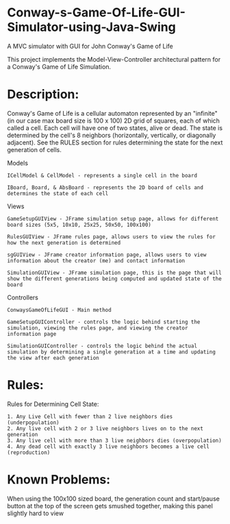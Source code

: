 # Conway-s-Game-Of-Life-GUI-Simulator-using-Java-Swing
A MVC simulator with GUI for John Conway's Game of Life

This project implements the Model-View-Controller architectural pattern for a Conway's Game of Life Simulation.

# Description:
  
  Conway's Game of Life is a cellular automaton represented by an "infinite" (in our case max board size is 100 x 100) 2D grid of squares, each of which called a cell. Each cell will have one of two states, alive or dead. The state is determined by the cell's 8 neighbors (horizontally, vertically, or diagonally adjacent). See the RULES section for rules determining the state for the next generation of cells.
  
  Models
  
    ICellModel & CellModel - represents a single cell in the board
    
    IBoard, Board, & AbsBoard - represents the 2D board of cells and determines the state of each cell   
    
  Views

    GameSetupGUIView - JFrame simulation setup page, allows for different board sizes (5x5, 10x10, 25x25, 50x50, 100x100)
    
    RulesGUIView - JFrame rules page, allows users to view the rules for how the next generation is determined
  
    sgGUIView - JFrame creator information page, allows users to view information about the creator (me) and contact information

    SimulationGUIView - JFrame simulation page, this is the page that will show the different generations being computed and updated state of the board

  Controllers
  
    ConwaysGameOfLifeGUI - Main method
  
    GameSetupGUIController - controls the logic behind starting the simulation, viewing the rules page, and viewing the creator information page

    SimulationGUIController - controls the logic behind the actual simulation by determining a single generation at a time and updating the view after each generation
  
  
  
# Rules:
  
  Rules for Determining Cell State:
    
    1. Any Live Cell with fewer than 2 live neighbors dies (underpopulation)
    2. Any live cell with 2 or 3 live neighbors lives on to the next generation
    3. Any live cell with more than 3 live neighbors dies (overpopulation)
    4. Any dead cell with exactly 3 live neighbors becomes a live cell (reproduction)
    
  

# Known Problems:

  When using the 100x100 sized board, the generation count and start/pause button at the top of the screen gets smushed together, making this panel slightly hard to view
  
  
